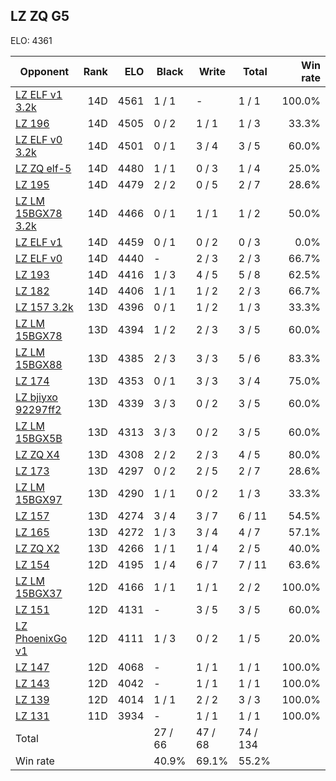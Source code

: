 ## LZ ZQ G5 ##

ELO: 4361

Opponent | Rank | ELO | Black | Write | Total | Win rate
---------|-----:|----:|-------|-------|-------|-------:
[LZ ELF v1 3.2k](LZ%20ELF%20v1%203.2k.md) | 14D | 4561 | 1 / 1 | - | 1 / 1 | 100.0%
[LZ 196](LZ%20196.md) | 14D | 4505 | 0 / 2 | 1 / 1 | 1 / 3 | 33.3%
[LZ ELF v0 3.2k](LZ%20ELF%20v0%203.2k.md) | 14D | 4501 | 0 / 1 | 3 / 4 | 3 / 5 | 60.0%
[LZ ZQ elf-5](LZ%20ZQ%20elf-5.md) | 14D | 4480 | 1 / 1 | 0 / 3 | 1 / 4 | 25.0%
[LZ 195](LZ%20195.md) | 14D | 4479 | 2 / 2 | 0 / 5 | 2 / 7 | 28.6%
[LZ LM 15BGX78 3.2k](LZ%20LM%2015BGX78%203.2k.md) | 14D | 4466 | 0 / 1 | 1 / 1 | 1 / 2 | 50.0%
[LZ ELF v1](LZ%20ELF%20v1.md) | 14D | 4459 | 0 / 1 | 0 / 2 | 0 / 3 | 0.0%
[LZ ELF v0](LZ%20ELF%20v0.md) | 14D | 4440 | - | 2 / 3 | 2 / 3 | 66.7%
[LZ 193](LZ%20193.md) | 14D | 4416 | 1 / 3 | 4 / 5 | 5 / 8 | 62.5%
[LZ 182](LZ%20182.md) | 14D | 4406 | 1 / 1 | 1 / 2 | 2 / 3 | 66.7%
[LZ 157 3.2k](LZ%20157%203.2k.md) | 13D | 4396 | 0 / 1 | 1 / 2 | 1 / 3 | 33.3%
[LZ LM 15BGX78](LZ%20LM%2015BGX78.md) | 13D | 4394 | 1 / 2 | 2 / 3 | 3 / 5 | 60.0%
[LZ LM 15BGX88](LZ%20LM%2015BGX88.md) | 13D | 4385 | 2 / 3 | 3 / 3 | 5 / 6 | 83.3%
[LZ 174](LZ%20174.md) | 13D | 4353 | 0 / 1 | 3 / 3 | 3 / 4 | 75.0%
[LZ bjiyxo 92297ff2](LZ%20bjiyxo%2092297ff2.md) | 13D | 4339 | 3 / 3 | 0 / 2 | 3 / 5 | 60.0%
[LZ LM 15BGX5B](LZ%20LM%2015BGX5B.md) | 13D | 4313 | 3 / 3 | 0 / 2 | 3 / 5 | 60.0%
[LZ ZQ X4](LZ%20ZQ%20X4.md) | 13D | 4308 | 2 / 2 | 2 / 3 | 4 / 5 | 80.0%
[LZ 173](LZ%20173.md) | 13D | 4297 | 0 / 2 | 2 / 5 | 2 / 7 | 28.6%
[LZ LM 15BGX97](LZ%20LM%2015BGX97.md) | 13D | 4290 | 1 / 1 | 0 / 2 | 1 / 3 | 33.3%
[LZ 157](LZ%20157.md) | 13D | 4274 | 3 / 4 | 3 / 7 | 6 / 11 | 54.5%
[LZ 165](LZ%20165.md) | 13D | 4272 | 1 / 3 | 3 / 4 | 4 / 7 | 57.1%
[LZ ZQ X2](LZ%20ZQ%20X2.md) | 13D | 4266 | 1 / 1 | 1 / 4 | 2 / 5 | 40.0%
[LZ 154](LZ%20154.md) | 12D | 4195 | 1 / 4 | 6 / 7 | 7 / 11 | 63.6%
[LZ LM 15BGX37](LZ%20LM%2015BGX37.md) | 12D | 4166 | 1 / 1 | 1 / 1 | 2 / 2 | 100.0%
[LZ 151](LZ%20151.md) | 12D | 4131 | - | 3 / 5 | 3 / 5 | 60.0%
[LZ PhoenixGo v1](LZ%20PhoenixGo%20v1.md) | 12D | 4111 | 1 / 3 | 0 / 2 | 1 / 5 | 20.0%
[LZ 147](LZ%20147.md) | 12D | 4068 | - | 1 / 1 | 1 / 1 | 100.0%
[LZ 143](LZ%20143.md) | 12D | 4042 | - | 1 / 1 | 1 / 1 | 100.0%
[LZ 139](LZ%20139.md) | 12D | 4014 | 1 / 1 | 2 / 2 | 3 / 3 | 100.0%
[LZ 131](LZ%20131.md) | 11D | 3934 | - | 1 / 1 | 1 / 1 | 100.0%
Total | | | 27 / 66 | 47 / 68 | 74 / 134 | 
Win rate| | | 40.9% | 69.1% | 55.2% | 

